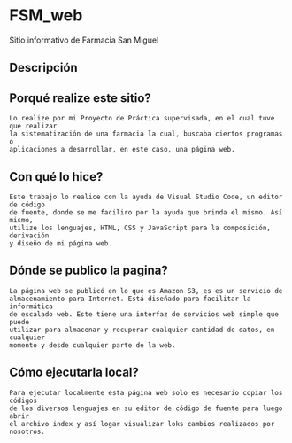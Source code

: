 # FSM_web
Sitio informativo de Farmacia San Miguel

## Descripción

## Porqué realize este sitio?
    Lo realize por mi Proyecto de Práctica supervisada, en el cual tuve que realizar
    la sistematización de una farmacia la cual, buscaba ciertos programas o 
    aplicaciones a desarrollar, en este caso, una página web.

## Con qué lo hice?
    Este trabajo lo realice con la ayuda de Visual Studio Code, un editor de código
    de fuente, donde se me faciliro por la ayuda que brinda el mismo. Así mismo, 
    utilize los lenguajes, HTML, CSS y JavaScript para la composición, derivación 
    y diseño de mi página web.

## Dónde se publico la pagina? 
    La página web se publicó en lo que es Amazon S3, es es un servicio de 
    almacenamiento para Internet. Está diseñado para facilitar la informática
    de escalado web. Este tiene una interfaz de servicios web simple que puede 
    utilizar para almacenar y recuperar cualquier cantidad de datos, en cualquier 
    momento y desde cualquier parte de la web.

## Cómo ejecutarla local? 
    Para ejecutar localmente esta página web solo es necesario copiar los códigos 
    de los diversos lenguajes en su editor de código de fuente para luego abrir 
    el archivo index y así logar visualizar loks cambios realizados por nosotros.


    